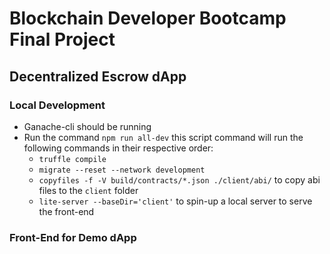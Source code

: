 # Blockchain Developer Bootcamp Final Project

## Decentralized Escrow dApp

### Local Development
*   Ganache-cli should be running
*   Run the command ```npm run all-dev``` this script command will run the following commands in their respective order:
       * ```truffle compile```
       * ```migrate --reset --network development```
       * ```copyfiles -f -V build/contracts/*.json ./client/abi/``` to copy abi files to the ```client``` folder
       * ```lite-server --baseDir='client'``` to spin-up a local server to serve the front-end



### Front-End for Demo dApp

